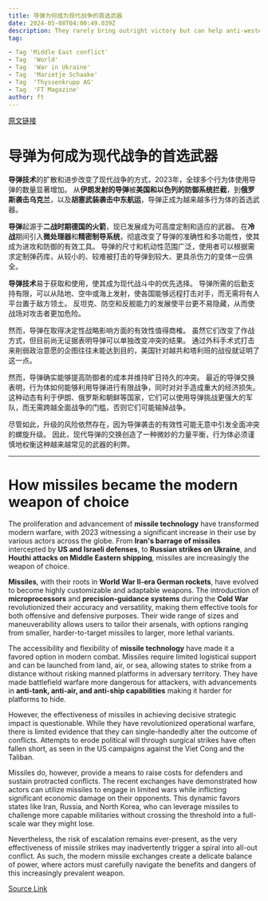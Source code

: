 ```yaml
---
title: 导弹为何成为现代战争的首选武器
date: 2024-05-08T04:00:49.039Z
description: They rarely bring outright victory but can help anti-western actors raise costs for the US and its allies
tag: 

- Tag 'Middle East conflict'
- Tag  'World'
- Tag  'War in Ukraine'
- Tag  'Marietje Schaake'
- Tag  'Thyssenkrupp AG'
- Tag  'FT Magazine'
author: ft
---
```


[原文链接](https://ft.com/content/20196163-210c-471b-9f6a-9ccd42e5be6d)

# 导弹为何成为现代战争的首选武器

**导弹技术**的扩散和进步改变了现代战争的方式，2023年，全球多个行为体使用导弹的数量显著增加。 从**伊朗发射的导弹**被**美国和以色列的防御系统拦截**，到**俄罗斯袭击乌克兰**，以及**胡塞武装袭击中东航运**，导弹正成为越来越多行为体的首选武器。

**导弹**起源于**二战时期德国的火箭**，现已发展成为可高度定制和适应的武器。 在**冷战**期间引入**微处理器**和**精密制导系统**，彻底改变了导弹的准确性和多功能性，使其成为进攻和防御的有效工具。 导弹的尺寸和机动性范围广泛，使用者可以根据需求定制弹药库，从较小的、较难被打击的导弹到较大、更具杀伤力的变体一应俱全。

**导弹技术**易于获取和使用，使其成为现代战斗中的优先选择。 导弹所需的后勤支持有限，可以从陆地、空中或海上发射，使各国能够远程打击对手，而无需将有人平台置于敌方领土。 反坦克、防空和反舰能力的发展使平台更不易隐藏，从而使战场对攻击者更加危险。

然而，导弹在取得决定性战略影响方面的有效性值得商榷。 虽然它们改变了作战方式，但目前尚无证据表明导弹可以单独改变冲突的结果。 通过外科手术式打击来削弱政治意愿的企图往往未能达到目的，美国针对越共和塔利班的战役就证明了这一点。

然而，导弹确实能够提高防御者的成本并维持旷日持久的冲突。 最近的导弹交换表明，行为体如何能够利用导弹进行有限战争，同时对对手造成重大的经济损失。 这种动态有利于伊朗、俄罗斯和朝鲜等国家，它们可以使用导弹挑战更强大的军队，而无需跨越全面战争的门槛，否则它们可能输掉战争。

尽管如此，升级的风险依然存在，因为导弹袭击的有效性可能无意中引发全面冲突的螺旋升级。 因此，现代导弹的交换创造了一种微妙的力量平衡，行为体必须谨慎地权衡这种越来越常见的武器的利弊。

---

# How missiles became the modern weapon of choice

The proliferation and advancement of **missile technology** have transformed modern warfare, with 2023 witnessing a significant increase in their use by various actors across the globe. From **Iran's barrage of missiles** intercepted by **US and Israeli defenses**, to **Russian strikes on Ukraine**, and **Houthi attacks on Middle Eastern shipping**, missiles are increasingly the weapon of choice. 

**Missiles**, with their roots in **World War II-era German rockets**, have evolved to become highly customizable and adaptable weapons. The introduction of **microprocessors** and **precision-guidance systems** during the **Cold War** revolutionized their accuracy and versatility, making them effective tools for both offensive and defensive purposes. Their wide range of sizes and maneuverability allows users to tailor their arsenals, with options ranging from smaller, harder-to-target missiles to larger, more lethal variants. 

The accessibility and flexibility of **missile technology** have made it a favored option in modern combat. Missiles require limited logistical support and can be launched from land, air, or sea, allowing states to strike from a distance without risking manned platforms in adversary territory. They have made battlefield warfare more dangerous for attackers, with advancements in **anti-tank, anti-air, and anti-ship capabilities** making it harder for platforms to hide. 

However, the effectiveness of missiles in achieving decisive strategic impact is questionable. While they have revolutionized operational warfare, there is limited evidence that they can single-handedly alter the outcome of conflicts. Attempts to erode political will through surgical strikes have often fallen short, as seen in the US campaigns against the Viet Cong and the Taliban. 

Missiles do, however, provide a means to raise costs for defenders and sustain protracted conflicts. The recent exchanges have demonstrated how actors can utilize missiles to engage in limited wars while inflicting significant economic damage on their opponents. This dynamic favors states like Iran, Russia, and North Korea, who can leverage missiles to challenge more capable militaries without crossing the threshold into a full-scale war they might lose. 

Nevertheless, the risk of escalation remains ever-present, as the very effectiveness of missile strikes may inadvertently trigger a spiral into all-out conflict. As such, the modern missile exchanges create a delicate balance of power, where actors must carefully navigate the benefits and dangers of this increasingly prevalent weapon.

[Source Link](https://ft.com/content/20196163-210c-471b-9f6a-9ccd42e5be6d)


